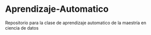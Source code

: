 # Aprendizaje-Automatico
Repositorio para la clase de aprendizaje automatico de la maestría en ciencia de datos
